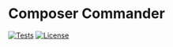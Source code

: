# Composer Commander

<a href="https://github.com/edersoares/composer-commander/actions"><img src="https://github.com/edersoares/composer-commander/actions/workflows/tests.yml/badge.svg" alt="Tests" /></a>
<a href="https://github.com/edersoares/composer-commander/blob/main/LICENSE"><img src="https://img.shields.io/github/license/edersoares/composer-commander" alt="License" /></a>
